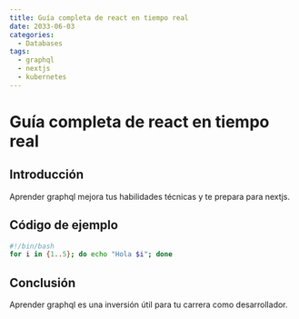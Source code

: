```yaml
---
title: Guía completa de react en tiempo real
date: 2033-06-03
categories:
  - Databases
tags:
  - graphql
  - nextjs
  - kubernetes
---
```


# Guía completa de react en tiempo real

## Introducción

Aprender graphql mejora tus habilidades técnicas y te prepara para nextjs.

## Código de ejemplo

```bash
#!/bin/bash
for i in {1..5}; do echo "Hola $i"; done
```

## Conclusión

Aprender graphql es una inversión útil para tu carrera como desarrollador.